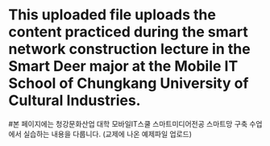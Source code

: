 # This uploaded file uploads the content practiced during the smart network construction lecture in the Smart Deer major at the Mobile IT School of Chungkang University of Cultural Industries.
#본 페이지에는 청강문화산업 대학 모바일IT스쿨 스마트미디어전공 스마트망 구축 수업에서 실습하는 내용을 다룹니다. (교제에 나온 예제파일 업로드)
